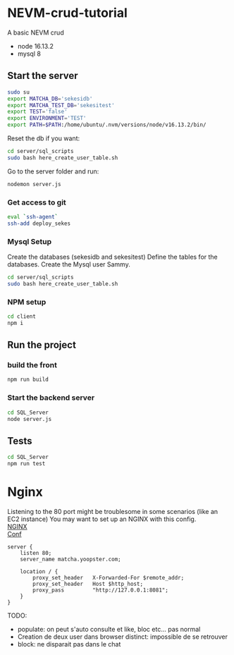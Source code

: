 # NEVM-crud-tutorial
A basic NEVM crud

- node 16.13.2
- mysql 8

## Start the server

```bash
sudo su
export MATCHA_DB='sekesidb'
export MATCHA_TEST_DB='sekesitest'
export TEST='false'
export ENVIRONMENT='TEST'
export PATH=$PATH:/home/ubuntu/.nvm/versions/node/v16.13.2/bin/
```

Reset the db if you want:
```bash
cd server/sql_scripts
sudo bash here_create_user_table.sh
```

Go to the server folder and run:
```bash
nodemon server.js
```

### Get access to git

```bash
eval `ssh-agent`
ssh-add deploy_sekes
```

### Mysql Setup

Create the databases (sekesidb and sekesitest)
Define the tables for the databases.
Create the Mysql user Sammy.

```bash
cd server/sql_scripts
sudo bash here_create_user_table.sh
```

### NPM setup

```bash
cd client
npm i
```

## Run the project

### build the front

```bash
npm run build
```

### Start the backend server


```bash
cd SQL_Server
node server.js
```



## Tests

```bash
cd SQL_Server
npm run test
```

# Nginx

Listening to the 80 port might be troublesome in some scenarios (like an EC2 instance)
You may want to set up an NGINX with this config.   
[NGINX](https://www.nginx.com/blog/setting-up-nginx/)   
[Conf](https://stackoverflow.com/questions/24861311/forwarding-port-80-to-8080-using-nginx)

```nginx
server {
    listen 80;
    server_name matcha.yoopster.com;

    location / {
        proxy_set_header   X-Forwarded-For $remote_addr;
        proxy_set_header   Host $http_host;
        proxy_pass         "http://127.0.0.1:8081";
    }
}
```

TODO:
- populate: on peut s'auto consulte et like, bloc etc... pas normal
- Creation de deux user dans browser distinct: impossible de se retrouver
- block: ne disparait pas dans le chat
